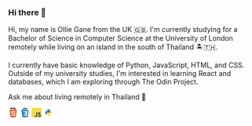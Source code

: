 ### Hi there 👋

Hi, my name is Ollie Gane from the UK 🇬🇧. I'm currently studying for a Bachelor of Science in Computer Science at the University of London remotely while living on an island in the south of Thailand 🏝️🇹🇭.

I currently have basic knowledge of Python, JavaScript, HTML, and CSS. Outside of my university studies, I'm interested in learning React and databases, which I am exploring through The Odin Project.

Ask me about living remotely in Thailand 💬

<div style="display: inline-block;">
    <img src="https://raw.githubusercontent.com/github/explore/80688e429a7d4ef2fca1e82350fe8e3517d3494d/topics/html/html.png" alt="HTML" width="20" height="20">
    <img src="https://raw.githubusercontent.com/github/explore/80688e429a7d4ef2fca1e82350fe8e3517d3494d/topics/css/css.png" alt="CSS" width="20" height="20">
    <img src="https://raw.githubusercontent.com/github/explore/80688e429a7d4ef2fca1e82350fe8e3517d3494d/topics/javascript/javascript.png" alt="JavaScript" width="20" height="20">
    <img src="https://raw.githubusercontent.com/github/explore/80688e429a7d4ef2fca1e82350fe8e3517d3494d/topics/python/python.png" alt="Python" width="20" height="20">
</div>

<!--
**OGMui/OGMui** is a ✨ _special_ ✨ repository because its `README.md` (this file) appears on your GitHub profile.

Here are some ideas to get you started:

- 🔭 I’m currently working on ...
- 🌱 I’m currently learning ...
- 👯 I’m looking to collaborate on ...
- 🤔 I’m looking for help with ...
- 💬 Ask me about ...
- 📫 How to reach me: ...
- 😄 Pronouns: ...
- ⚡ Fun fact: ...
-->
